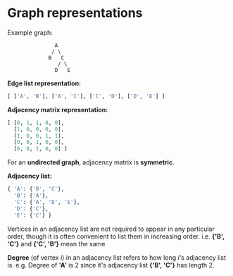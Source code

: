 # Graph representations

Example graph:

                   A
                  / \
                 B   C
                    / \
                   D   E
                    
**Edge list representation:**
```python
[ ['A', 'B'], ['A', 'C'], ['C', 'D'], ['D', 'E'] ]
```

**Adjacency matrix representation:**
```python
[ [0, 1, 1, 0, 0], 
  [1, 0, 0, 0, 0],
  [1, 0, 0, 1, 1],
  [0, 0, 1, 0, 0],
  [0, 0, 1, 0, 0] ]
```
For an **undirected graph**, adjacency matrix is **symmetric**.

**Adjacency list:**

```python
{ 'A': {'B', 'C'},
  'B': {'A'},
  'C': {'A', 'D', 'E'},
  'D': {'C'},
  'E': {'C'} }
```

Vertices in an adjacency list are not required to appear in any particular order, though it is often convenient to list them in increasing order. i.e. **{'B', 'C'}** and **{'C', 'B'}** mean the same

**Degree** (of vertex *i*) in an adjacency list refers to how long *i*'s adjacency list is.
e.g. Degree of **'A'** is 2 since it's adjacency list **{'B', 'C'}** has length 2.